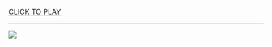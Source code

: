 
<a href="https://premium76.site?title=unblocked_games_3x&ref=13M">CLICK TO PLAY</a></h3>
<hr>

<a href="https://premium76.site?title=unblocked_games_3x&ref=13M"><img src="https://clearcache.store/games.png"></a>


